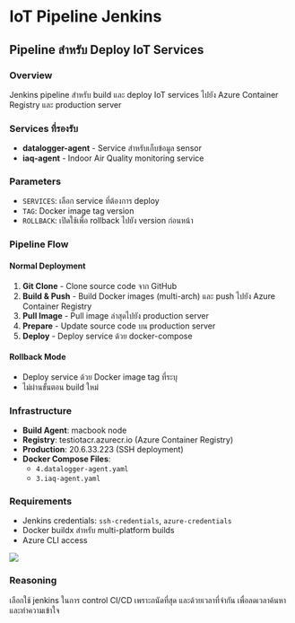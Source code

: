 # IoT Pipeline Jenkins

## Pipeline สำหรับ Deploy IoT Services

### Overview
Jenkins pipeline สำหรับ build และ deploy IoT services ไปยัง Azure Container Registry และ production server

### Services ที่รองรับ
- **datalogger-agent** - Service สำหรับเก็บข้อมูล sensor
- **iaq-agent** - Indoor Air Quality monitoring service

### Parameters
- `SERVICES`: เลือก service ที่ต้องการ deploy
- `TAG`: Docker image tag version
- `ROLLBACK`: เปิดใช้เพื่อ rollback ไปยัง version ก่อนหน้า

### Pipeline Flow

#### Normal Deployment
1. **Git Clone** - Clone source code จาก GitHub
2. **Build & Push** - Build Docker images (multi-arch) และ push ไปยัง Azure Container Registry
3. **Pull Image** - Pull image ล่าสุดไปยัง production server
4. **Prepare** - Update source code บน production server
5. **Deploy** - Deploy service ด้วย docker-compose

#### Rollback Mode
- Deploy service ด้วย Docker image tag ที่ระบุ
- ไม่ผ่านขั้นตอน build ใหม่

### Infrastructure
- **Build Agent**: macbook node
- **Registry**: testiotacr.azurecr.io (Azure Container Registry)
- **Production**: 20.6.33.223 (SSH deployment)
- **Docker Compose Files**: 
  - `4.datalogger-agent.yaml`
  - `3.iaq-agent.yaml`

### Requirements
- Jenkins credentials: `ssh-credentials`, `azure-credentials`
- Docker buildx สำหรับ multi-platform builds
- Azure CLI access

[![](https://mermaid.ink/img/pako:eNqtV9tyozgQ_RUVVZMng83V2A-7ldgGU5tNZpOpnZrBftCAYqgAYkFMLq78-wpa8jiJnSWp9Yvd0ml16_RpSd4qEY2JMlVuMnoXJbhi6Mt8VSD-OQ2vGbfXSFV_Q2fbK5plP3B0-_vTqgDAp0986vkHXV2en5-dzv54NQMuZ3wcfSN1t-asDbAhU1SJpdcAmsGsHtZ1wucLhu5SliBuqVFFYj6Q4qyWYB3QxvaaVD_TiCD2UJI2yW7WaAPGmOGMbjakUmG9zsMMr6-XiFFkjDRHM03NMEy5qAkQK4xiNExoToaM1CwmP2lZdz9TyiTWAqwdxjS65SEimpe0Jki9QZb2MrT2gPMMxfSukO42uDthTWKkpqgpuQ9Bac7xiPPTZvjl1JdwB-Djd0RrSqTG631CUvzPPhPuG0y4AJn0YWIiCjc6kJyp7YK-5kAfCU-9Jwu6qLpu9An1jIBx5_k9XBS7Id2AsbeEPV98Pr_8hi4WX9Hfi6vr4PLiLYlf0G7FeRglJLqlDUN1lKMTFGUEF19b7QJ43sEWshE2KYsyWhCR2AJm9ZCPo24CJYyV9XQ45CNJ80Pjux7-pc4SfEurQpZD45NyBeBpYbTl-6WOz5j308kJyngjZlhigYWF2WI5g69AAga94cmcfzRpFkOhaoSLGJVNnbTlOp1diZU98NDDro_xY1ORA53sQa7e4U72jneyZ_bYnSfStkL8iDguLbhdQyC1rNIiSkucSTD0tGe3YBxVO4cC5zwtoJmPSzj0sOcIMQIn94IaVS0zzG5olaMsLZr7Ic5jxxqI31Xu8GBsb1GtI4h_p3T4cr9T3gPtgi3F2nqfmect7Y2PFbHzgB7w3F5cwAngTXpyMRHFHv3vZOy2-JIFERmORl8Ks2yyTBwgNxXN9_UozhsfTB-MfveNDyr1jbfF7EMz-eZBMfvmUTH71vHD2AdZ-nafuvkgSt_pVzdfsCcvFqCvvyrX-zt7Lkb_jfvFB3X5k15bmohKjXruSdaZ3yv_vatn8tqpyodeWe5UVZESV2QXAeSwBHMJRj8lLYWrcZydJahoaW7nKU-T0epBJo_IfVqzWipqae6_rJbdw0Uiefu3F0i79fU-WlxSS_tj94tYCjQZSH5iUmb0QcYBDQZgBWD0YycAdoLDt0Fw_DYIzB5PlQBug8D62KMtEJu2P_gKCw4c2YHTJ2_o0mD8zhdWACoO3Pc8l4SrLR9HneVKSxkomyqNlSmrGjJQclLluDWVbYtcKSwhOVkpU_4zJje4ydhKWRVP3K3ExXdKc-lZ0WaTSAPeffMUbyr8C0GKmFQz2hRMmVruqFtCmW6Ve2Wqmq42Me2xYdrWyHUNd6A88FF9ZOiabbsj3ZwYtmOP3KeB8thFtTTHGtv62HF13dBdwxkoJE55b_0J_4S6P0RP_wKF3_3j?type=png)](https://mermaid.live/edit#pako:eNqtV9tyozgQ_RUVVZMng83V2A-7ldgGU5tNZpOpnZrBftCAYqgAYkFMLq78-wpa8jiJnSWp9Yvd0ml16_RpSd4qEY2JMlVuMnoXJbhi6Mt8VSD-OQ2vGbfXSFV_Q2fbK5plP3B0-_vTqgDAp0986vkHXV2en5-dzv54NQMuZ3wcfSN1t-asDbAhU1SJpdcAmsGsHtZ1wucLhu5SliBuqVFFYj6Q4qyWYB3QxvaaVD_TiCD2UJI2yW7WaAPGmOGMbjakUmG9zsMMr6-XiFFkjDRHM03NMEy5qAkQK4xiNExoToaM1CwmP2lZdz9TyiTWAqwdxjS65SEimpe0Jki9QZb2MrT2gPMMxfSukO42uDthTWKkpqgpuQ9Bac7xiPPTZvjl1JdwB-Djd0RrSqTG631CUvzPPhPuG0y4AJn0YWIiCjc6kJyp7YK-5kAfCU-9Jwu6qLpu9An1jIBx5_k9XBS7Id2AsbeEPV98Pr_8hi4WX9Hfi6vr4PLiLYlf0G7FeRglJLqlDUN1lKMTFGUEF19b7QJ43sEWshE2KYsyWhCR2AJm9ZCPo24CJYyV9XQ45CNJ80Pjux7-pc4SfEurQpZD45NyBeBpYbTl-6WOz5j308kJyngjZlhigYWF2WI5g69AAga94cmcfzRpFkOhaoSLGJVNnbTlOp1diZU98NDDro_xY1ORA53sQa7e4U72jneyZ_bYnSfStkL8iDguLbhdQyC1rNIiSkucSTD0tGe3YBxVO4cC5zwtoJmPSzj0sOcIMQIn94IaVS0zzG5olaMsLZr7Ic5jxxqI31Xu8GBsb1GtI4h_p3T4cr9T3gPtgi3F2nqfmect7Y2PFbHzgB7w3F5cwAngTXpyMRHFHv3vZOy2-JIFERmORl8Ks2yyTBwgNxXN9_UozhsfTB-MfveNDyr1jbfF7EMz-eZBMfvmUTH71vHD2AdZ-nafuvkgSt_pVzdfsCcvFqCvvyrX-zt7Lkb_jfvFB3X5k15bmohKjXruSdaZ3yv_vatn8tqpyodeWe5UVZESV2QXAeSwBHMJRj8lLYWrcZydJahoaW7nKU-T0epBJo_IfVqzWipqae6_rJbdw0Uiefu3F0i79fU-WlxSS_tj94tYCjQZSH5iUmb0QcYBDQZgBWD0YycAdoLDt0Fw_DYIzB5PlQBug8D62KMtEJu2P_gKCw4c2YHTJ2_o0mD8zhdWACoO3Pc8l4SrLR9HneVKSxkomyqNlSmrGjJQclLluDWVbYtcKSwhOVkpU_4zJje4ydhKWRVP3K3ExXdKc-lZ0WaTSAPeffMUbyr8C0GKmFQz2hRMmVruqFtCmW6Ve2Wqmq42Me2xYdrWyHUNd6A88FF9ZOiabbsj3ZwYtmOP3KeB8thFtTTHGtv62HF13dBdwxkoJE55b_0J_4S6P0RP_wKF3_3j)

### Reasoning
เลือกใช้ jenkins ในการ control CI/CD เพราะถนัดที่สุด และด้วยเวลาที่จำกัน เพื่อลดเวลาค้นหา และทำความเข้าใจ
